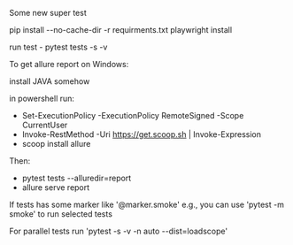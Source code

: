 Some new super test

pip install --no-cache-dir -r requirments.txt
playwright install

run test - pytest tests -s -v  

To get allure report on Windows: 

install JAVA somehow

in powershell run:
- Set-ExecutionPolicy -ExecutionPolicy RemoteSigned -Scope CurrentUser
- Invoke-RestMethod -Uri https://get.scoop.sh | Invoke-Expression   
- scoop install allure  

Then:
- pytest tests --alluredir=report
- allure serve report  

If tests has some marker like '@marker.smoke' e.g., you can use 'pytest -m smoke' to run selected tests

For parallel tests run 'pytest -s -v -n auto --dist=loadscope'